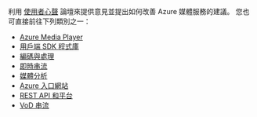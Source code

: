 利用 [使用者心聲](http://go.microsoft.com/fwlink/?linkid=698785&clcid=0x409) 論壇來提供意見並提出如何改善 Azure 媒體服務的建議。 您也可直接前往下列類別之一：

* [Azure Media Player](https://feedback.azure.com/forums/169396-media-services/category/109320-azure-media-player/)
* [用戶端 SDK 程式庫](https://feedback.azure.com/forums/169396-media-services/category/144435-client-sdks/)
* [編碼與處理](https://feedback.azure.com/forums/169396-media-services/category/144411-encoding-and-processing/)
* [即時串流](https://feedback.azure.com/forums/169396-media-services/category/144414-live-streaming/)
* [媒體分析](https://feedback.azure.com/forums/169396-media-services/category/146181-media-analytics)
* [Azure 入口網站](https://feedback.azure.com/forums/169396-media-services/category/144432-portal/)
* [REST API 和平台](https://feedback.azure.com/forums/169396-media-services/category/144423-rest-api-and-platform/)
* [VoD 串流](https://feedback.azure.com/forums/169396-media-services/category/144429-vod-streaming/)


<!--HONumber=Feb17_HO3-->


